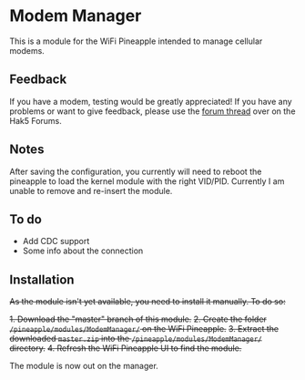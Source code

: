 # Modem Manager
This is a module for the WiFi Pineapple intended to manage cellular modems.

## Feedback
If you have a modem, testing would be greatly appreciated! If you have any problems or want to give feedback, please use the
[forum thread](https://forums.hak5.org/index.php?/topic/38593-official-modem-manager/) over on the Hak5 Forums.

## Notes
After saving the configuration, you currently will need to reboot the pineapple to load the kernel module with the right VID/PID. Currently I am unable to remove and re-insert the module.

## To do
- Add CDC support
- Some info about the connection

## Installation
~~As the module isn't yet available, you need to install it manually. To do so:~~

~~1. Download the "master" branch of this module.~~
~~2. Create the folder `/pineapple/modules/ModemManager/` on the WiFi Pineapple.~~
~~3. Extract the downloaded `master.zip` into the `/pineapple/modules/ModemManager/` directory.~~
~~4. Refresh the WiFi Pineapple UI to find the module.~~

The module is now out on the manager.